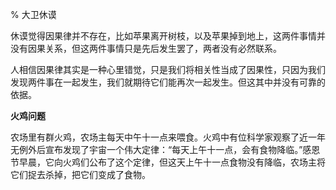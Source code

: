 % 大卫休谟

休谟觉得因果律并不存在，比如苹果离开树枝，以及苹果掉到地上，这两件事情并没有因果关系，但这两件事情只是先后发生罢了，两者没有必然联系。

人相信因果律其实是一种心里错觉，只是我们将相关性当成了因果性，只因为我们发现两件事在一起发生，我们就期待它们能再次一起发生。但这其中并没有可靠的依据。

__火鸡问题__

农场里有群火鸡，农场主每天中午十一点来喂食。火鸡中有位科学家观察了近一年无例外后宣布发现了宇宙一个伟大定律：“每天上午十一点，会有食物降临。”感恩节早晨，它向火鸡们公布了这个定律，但这天上午十一点食物没有降临，农场主将它们捉去杀掉，把它们变成了食物。
